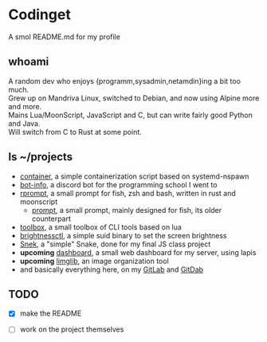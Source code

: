 # Codinget
A smol README.md for my profile

## whoami
A random dev who enjoys {programm,sysadmin,netamdin}ing a bit too much.  
Grew up on Mandriva Linux, switched to Debian, and now using Alpine more and more.  
Mains Lua/MoonScript, JavaScript and C, but can write fairly good Python and Java.  
Will switch from C to Rust at some point.

## ls ~/projects
- [container](https://github.com/natnat-mc/container), a simple containerization script based on systemd-nspawn
- [bot-info](https://github.com/natnat-mc/bot-info), a discord bot for the programming school I went to
- [rprompt](https://github.com/natnat-mc/rprompt), a small prompt for fish, zsh and bash, written in rust and moonscript
	- [prompt](https://github.com/natnat-mc/prompt), a small prompt, mainly designed for fish, its older counterpart
- [toolbox](https://github.com/natnat-mc/toolbox), a small toolbox of CLI tools based on lua
- [brightnessctl](https://github.com/natnat-mc/brightnessctl), a simple suid binary to set the screen brightness
- [Snek](https://gitdab.com/Codinget/Snek), a "simple" Snake, done for my final JS class project
- **upcoming** [dashboard](https://github.com/natnat-mc/dashboard), a small web dashboard for my server, using lapis
- **upcoming** [limglib](https://github.com/natnat-mc/limglib), an image organization tool
- and basically everything here, on my [GitLab](https://gitlab.com/Codinget) and [GitDab](https://gitdab.com/Codinget)

## TODO
- [x] make the README
- [ ] work on the project themselves

